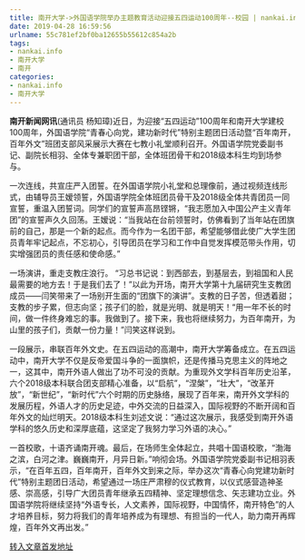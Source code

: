 ```yaml
---
title: 南开大学->外国语学院举办主题教育活动迎接五四运动100周年--校园 | nankai.info
date: 2019-04-28 16:59:56
urlname: 55c781ef2bf0ba12655b55612c854a2b
tags: 
- nankai.info
- 南开大学
- 南开
categories:
- nankai.info
- 南开大学
---
```


**南开新闻网讯**(通讯员 杨知璋)近日，为迎接“五四运动”100周年和南开大学建校100周年，外国语学院“青春心向党，建功新时代”特别主题团日活动暨“百年南开，百年外文”班团支部风采展示大赛在七教小礼堂顺利召开。外国语学院党委副书记、副院长相羽、全体专兼职团干部，全体班团骨干和2018级本科生均到场参与。

一次连线，共宣庄严入团誓。在外国语学院小礼堂和总理像前，通过视频连线形式，由辅导员王嫒领誓，外国语学院全体班团员骨干及2018级全体共青团员一同宣誓，重温入团誓词。同学们的宣誓声高昂铿锵，“我志愿加入中国公产主义青年团”的宣誓声久久回荡。王嫒说：“当我站在台前领誓时，仿佛看到了当年站在团旗前的自己，那是一个新的起点。而今作为一名团干部，希望能够借此使广大学生团员青年牢记起点，不忘初心，引导团员在学习和工作中自觉发挥模范带头作用，切实增强团员的责任感和使命感。”

一场演讲，重走支教庄浪行。 “习总书记说：到西部去，到基层去，到祖国和人民最需要的地方去！于是我们去了！”以此为开场，南开大学第十九届研究生支教团成员——闫笑带来了一场别开生面的“团旗下的演讲”。支教的日子苦，但透着甜；支教的步子累，但志向坚；孩子们的脸，就是光明、就是明天！“用一年不长的时间，做一件终身难忘的事。我做到了。接下来，我也将继续努力，为百年南开，为山里的孩子们，贡献一份力量！”闫笑这样说到。

一段展示，串联百年外文史。在五四运动的高潮中，南开大学筹备成立。在五四运动中，南开大学不仅是反帝爱国斗争的一面旗帜，还是传播马克思主义的阵地之一，这其中，南开外语人做出了功不可没的贡献。为重现外文学科百年历史沿革，六个2018级本科联合团支部精心准备，以“启航”，“涅槃”，“壮大”，“改革开放”，“新世纪”，“新时代”六个时期的历史脉络，展现了百年来，南开外文学科的发展历程，外语人才的历史足迹，中外交流的日益深入，国际视野的不断开阔和百年外文的灿烂明天。2018级本科生刘述文说：“通过这次展示，我感受到南开外语学科的悠久历史和深厚底蕴，这坚定了我努力学习外语的决心。”

一首校歌，十语齐诵南开魂。最后，在场师生全体起立，共唱十国语校歌，“渤海之滨，白河之津。巍巍南开，月异日新。”响彻会场。外国语学院党委副书记相羽表示，“在百年五四，百年南开，百年外文到来之际，举办这次“青春心向党建功新时代”特别主题团日活动，希望通过一场庄严肃穆的仪式教育，以仪式感营造神圣感、崇高感，引导广大团员青年继承五四精神、坚定理想信念、矢志建功立业。外国语学院将继续坚持“外语专长，人文素养，国际视野，中国情怀，南开特色”的人才培养目标，努力将我们的青年培养成为有理想、有担当的一代人，助力南开再辉煌，百年外文再出发。”

[转入文章首发地址](http://news.nankai.edu.cn/qqxy/system/2019/04/28/000447656.shtml)